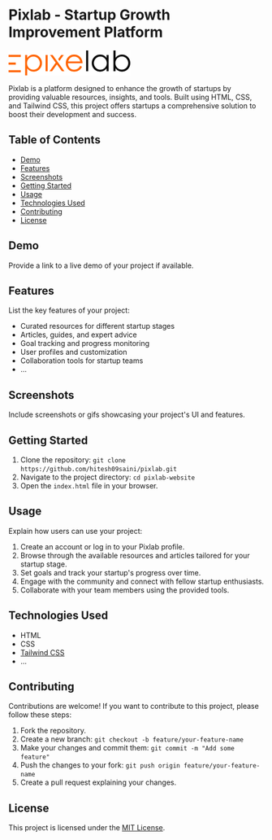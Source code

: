 # Pixlab - Startup Growth Improvement Platform

![Pixlab Logo](Pixlab/Logo.png)

Pixlab is a platform designed to enhance the growth of startups by providing valuable resources, insights, and tools. Built using HTML, CSS, and Tailwind CSS, this project offers startups a comprehensive solution to boost their development and success.

## Table of Contents

- [Demo](#demo)
- [Features](#features)
- [Screenshots](#screenshots)
- [Getting Started](#getting-started)
- [Usage](#usage)
- [Technologies Used](#technologies-used)
- [Contributing](#contributing)
- [License](#license)

## Demo

Provide a link to a live demo of your project if available.

## Features

List the key features of your project:

- Curated resources for different startup stages
- Articles, guides, and expert advice
- Goal tracking and progress monitoring
- User profiles and customization
- Collaboration tools for startup teams
- ...

## Screenshots

Include screenshots or gifs showcasing your project's UI and features.

## Getting Started

1. Clone the repository: `git clone https://github.com/hitesh09saini/pixlab.git`
2. Navigate to the project directory: `cd pixlab-website`
3. Open the `index.html` file in your browser.

## Usage

Explain how users can use your project:

1. Create an account or log in to your Pixlab profile.
2. Browse through the available resources and articles tailored for your startup stage.
3. Set goals and track your startup's progress over time.
4. Engage with the community and connect with fellow startup enthusiasts.
5. Collaborate with your team members using the provided tools.

## Technologies Used

- HTML
- CSS
- [Tailwind CSS](https://tailwindcss.com/)
- ...

## Contributing

Contributions are welcome! If you want to contribute to this project, please follow these steps:

1. Fork the repository.
2. Create a new branch: `git checkout -b feature/your-feature-name`
3. Make your changes and commit them: `git commit -m "Add some feature"`
4. Push the changes to your fork: `git push origin feature/your-feature-name`
5. Create a pull request explaining your changes.

## License

This project is licensed under the [MIT License](LICENSE).
